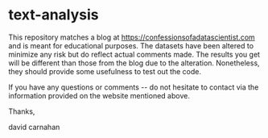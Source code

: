 # text-analysis

This repository matches a blog at https://confessionsofadatascientist.com and is meant for educational purposes. The datasets have been altered to minimize any risk but do reflect actual comments made. The results you get will be different than those from the blog due to the alteration. Nonetheless, they should provide some usefulness to test out the code.

If you have any questions or comments -- do not hesitate to contact via the information provided on the website mentioned above.

Thanks,

david carnahan
